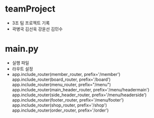# teamProject
+ 3조 팀 프로젝트 기록
+ 곽병국 김선욱 강윤선 김민수

# main.py
+ 실행 파일
+ 라우트 설정
+ app.include_router(member_router, prefix='/member')
  app.include_router(board_router, prefix='/board')
  app.include_router(menu_router, prefix="/menu")
  app.include_router(main_header_router, prefix='/menu/headermain')
  app.include_router(side_header_router, prefix='/menu/headerside')
  app.include_router(footer_router, prefix='/menu/footer')
  app.include_router(shop_router, prefix='/shop')
  app.include_router(order_router, prefix='/order')